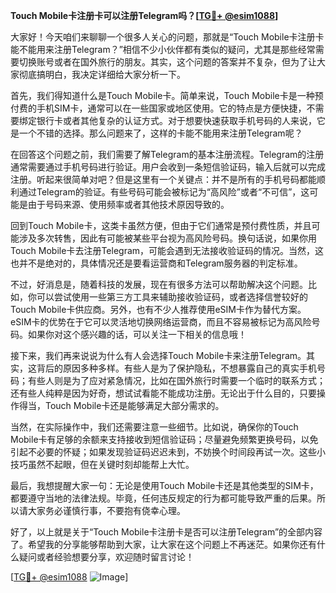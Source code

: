 **Touch Mobile卡注册卡可以注册Telegram吗？[[TG💪+ @esim1088](https://t.me/s/esim1088)]**

大家好！今天咱们来聊聊一个很多人关心的问题，那就是“Touch Mobile卡注册卡能不能用来注册Telegram？”相信不少小伙伴都有类似的疑问，尤其是那些经常需要切换账号或者在国外旅行的朋友。其实，这个问题的答案并不复杂，但为了让大家彻底搞明白，我决定详细给大家分析一下。

首先，我们得知道什么是Touch Mobile卡。简单来说，Touch Mobile卡是一种预付费的手机SIM卡，通常可以在一些国家或地区使用。它的特点是方便快捷，不需要绑定银行卡或者其他复杂的认证方式。对于想要快速获取手机号码的人来说，它是一个不错的选择。那么问题来了，这样的卡能不能用来注册Telegram呢？

在回答这个问题之前，我们需要了解Telegram的基本注册流程。Telegram的注册通常需要通过手机号码进行验证。用户会收到一条短信验证码，输入后就可以完成注册。听起来很简单对吧？但是这里有一个关键点：并不是所有的手机号码都能顺利通过Telegram的验证。有些号码可能会被标记为“高风险”或者“不可信”，这可能是由于号码来源、使用频率或者其他技术原因导致的。

回到Touch Mobile卡，这类卡虽然方便，但由于它们通常是预付费性质，并且可能涉及多次转售，因此有可能被某些平台视为高风险号码。换句话说，如果你用Touch Mobile卡去注册Telegram，可能会遇到无法接收验证码的情况。当然，这也并不是绝对的，具体情况还是要看运营商和Telegram服务器的判定标准。

不过，好消息是，随着科技的发展，现在有很多方法可以帮助解决这个问题。比如，你可以尝试使用一些第三方工具来辅助接收验证码，或者选择信誉较好的Touch Mobile卡供应商。另外，也有不少人推荐使用eSIM卡作为替代方案。eSIM卡的优势在于它可以灵活地切换网络运营商，而且不容易被标记为高风险号码。如果你对这个感兴趣的话，可以关注一下相关的信息哦！

接下来，我们再来说说为什么有人会选择Touch Mobile卡来注册Telegram。其实，这背后的原因多种多样。有些人是为了保护隐私，不想暴露自己的真实手机号码；有些人则是为了应对紧急情况，比如在国外旅行时需要一个临时的联系方式；还有些人纯粹是因为好奇，想试试看能不能成功注册。无论出于什么目的，只要操作得当，Touch Mobile卡还是能够满足大部分需求的。

当然，在实际操作中，我们还需要注意一些细节。比如说，确保你的Touch Mobile卡有足够的余额来支持接收到短信验证码；尽量避免频繁更换号码，以免引起不必要的怀疑；如果发现验证码迟迟未到，不妨换个时间段再试一次。这些小技巧虽然不起眼，但在关键时刻却能帮上大忙。

最后，我想提醒大家一句：无论是使用Touch Mobile卡还是其他类型的SIM卡，都要遵守当地的法律法规。毕竟，任何违反规定的行为都可能导致严重的后果。所以请大家务必谨慎行事，不要抱有侥幸心理。

好了，以上就是关于“Touch Mobile卡注册卡是否可以注册Telegram”的全部内容了。希望我的分享能够帮助到大家，让大家在这个问题上不再迷茫。如果你还有什么疑问或者经验想要分享，欢迎随时留言讨论！

[[TG💪+ @esim1088](https://t.me/s/esim1088) ![Image](https://i.postimg.cc/4NQfJmqS/Snipaste-2025-05-13-00-14-12.png)]